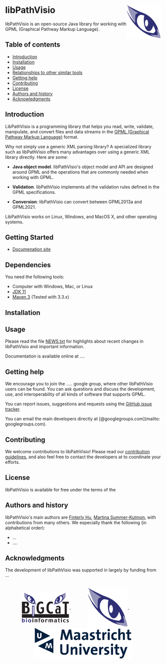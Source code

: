 libPathVisio<img width="22%" align="right" src=".graphics/bigcateye.svg">
=============================================================================

libPathVisio is an open-source Java library for working with GPML (Graphical Pathway Markup Language). 

Table of contents
-----------------

* [Introduction](#introduction)
* [Installation](#installation)
* [Usage](#usage)
* [Relationships to other similar tools](#relationships-to-other-similar-tools)
* [Getting help](#getting-help)
* [Contributing](#contributing)
* [License](#license)
* [Authors and history](#authors-and-history)
* [Acknowledgments](#authors-and-acknowledgments)


Introduction
------------

LibPathVisio is a programming library that helps you read, write, validate, manipulate, and convert files and data streams in the [GPML (Graphical Pathway Markup Language)]() format.  

Why not simply use a generic XML parsing library?  A specialized library such as libPathVisio offers many advantages over using a generic XML library directly.  Here are some:

* **Java object model**.  libPathVisio's object model and API are designed around GPML and the operations that are commonly needed when working with GPML.

* **Validation**. libPathVisio implements all the validation rules defined in the GPML specifications.

* **Conversion**: libPathVisio can convert between GPML2013a and GPML2021. 

LibPathVisio works on Linux, Windows, and  MacOS X, and other operating systems. 


Getting Started
------------
* [Documenation site](https://pathvisio.github.io/libpathvisio) 

Dependencies
------------
You need the following tools:

* Computer with Windows, Mac, or Linux
* [JDK 11](https://www.oracle.com/technetwork/java/javase/downloads/jdk11-downloads-5066655.html)
* [Maven 3](https://maven.apache.org/) (Tested with 3.3.x)

Installation
------------




Usage
-----

Please read the file [NEWS.txt](NEWS.txt) for highlights about recent changes in libPathVisio and important information.

Documentation is available online at ....


Getting help
------------

We encourage you to join the ..... google group, where other libPathVisio users can be found.  You can ask questions and discuss the development, use, and interoperability of all kinds of software that supports GPML.

You can report issues, suggestions and requests using the [GitHub issue tracker](https://github.com/libPathVisio/issues).  

You can email the main developers directly at [@googlegroups.com](mailto: googlegroups.com).


Contributing
------------

We welcome contributions to libPathVisio!  Please read our [contribution guidelines](CONTRIBUTING.md), and also feel free to contact the developers at to coordinate your efforts.


License
-------

libPathVisio is available for free under the terms of the 


Authors and history
---------------------------

libPathVisio's main authors are [Finterly Hu](https://github.com/Finterly), [Martina Summer-Kutmon](https://github.com/mkutmon), with contributions from many others.  We especially thank the following (in alphabetical order):

* ...
* ....


Acknowledgments
---------------

The development of libPathVisio was supported in largely by funding from ...

<br>
<div align="center">
  <a href="https://www.nigms.nih.gov">
    <img valign="middle"  height="100" src=".graphics/bigcat.gif">
  </a>
  &nbsp;&nbsp;&nbsp;&nbsp;&nbsp;&nbsp;
  &nbsp;&nbsp;&nbsp;&nbsp;&nbsp;&nbsp;
  <a href="https://www.caltech.edu">
    <img valign="middle" height="130" src=".graphics/bigcateye.svg">
  </a>
  &nbsp;&nbsp;&nbsp;&nbsp;&nbsp;&nbsp;
  &nbsp;&nbsp;&nbsp;&nbsp;&nbsp;&nbsp;
  <a href="https://www.caltech.edu">
    <img valign="middle" height="100" src=".graphics/maastricht_university_logo2017.svg">
  </a>
</div>
